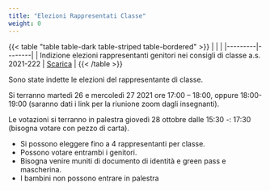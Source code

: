 ```yaml
---
title: "Elezioni Rappresentati Classe"
weight: 0
---
```


{{< table "table table-dark table-striped table-bordered" >}}
|   |  |
|---------|--------|
| Indizione elezioni rappresentanti genitori nei consigli di classe a.s. 2021-222 | <a href="/circolari/Indizione elezioni rappresentanti genitori nei consigli di classe a.s. 2021-222.pdf">Scarica</a> |
{{< /table >}}

Sono state indette le elezioni del rappresentante di classe. 

Si terranno martedì 26 e mercoledì 27 2021 ore 17:00 – 18:00, oppure 18:00-19:00 (saranno dati i link per la riunione zoom dagli insegnanti). 

Le votazioni si terranno in palestra giovedì 28 ottobre dalle 15:30 -: 17:30 (bisogna votare con pezzo di carta). 

- Si possono eleggere fino a 4 rappresentanti per classe. 
- Possono votare entrambi i genitori. 
- Bisogna venire muniti di documento di identità e green pass e mascherina. 
- I bambini non possono entrare in palestra